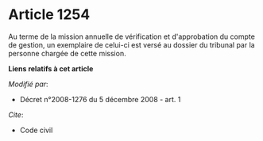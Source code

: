 # Article 1254

Au terme de la mission annuelle de vérification et d'approbation du compte de gestion, un exemplaire de celui-ci est versé au
dossier du tribunal par la personne chargée de cette mission.

**Liens relatifs à cet article**

_Modifié par_:

  - Décret n°2008-1276 du 5 décembre 2008 - art. 1

_Cite_:

  - Code civil
